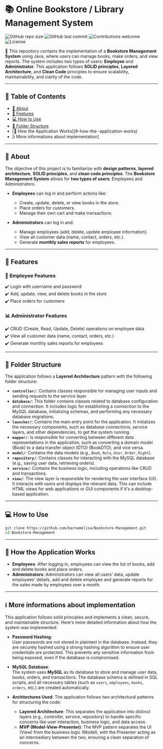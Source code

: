 # 📚 Online Bookstore / Library Management System  

![GitHub repo size](https://img.shields.io/github/repo-size/barnamelisa/Bookstore-Management?color=blue)
![GitHub last commit](https://img.shields.io/github/last-commit/barnamelisa/Bookstore-Management?color=green)
![Contributions welcome](https://img.shields.io/badge/contributions-welcome-brightgreen.svg)
![License](https://img.shields.io/github/license/barnamelisa/Bookstore-Management?color=yellow)

📌 This repository contains the implementation of a **Bookstore Management System** using Java, where users can manage books, make orders, and view reports. The system includes two types of users: **Employee** and **Administrator**. This application follows **SOLID principles**, **Layered Architecture**, and **Clean Code** principles to ensure scalability, maintainability, and clarity of the code.

---

## 📖 Table of Contents  
- [📌 About](#-about)  
- [🚀 Features](#-features)  
- [💻 How to Use](#-how-to-use)  
- [📂 Folder Structure](#-folder-structure)
- [🔹 How the Application Works](#-how-the -application-works) 
- [ℹ️ More informations about implementation]

---

## 📌 About  

The objective of this project is to familiarize with **design patterns**, **layered architecture**, **SOLID principles**, and **clean code principles**. The **Bookstore Management System** allows for **two types of users**: Employees and Administrators.

- **Employees** can log in and perform actions like:
  - Create, update, delete, or view books in the store.
  - Place orders for customers.
  - Manage their own cart and make transactions.
  
- **Administrators** can log in and:
  - Manage employees (add, delete, update employee information).
  - View all customer data (name, contact, orders, etc.).
  - Generate **monthly sales reports** for employees.

---

## 🚀 Features  

### 📑 **Employee Features**  
✔️ Login with username and password  
✔️ Add, update, view, and delete books in the store  
✔️ Place orders for customers  

### 📊 **Administrator Features**  
✔️ CRUD (Create, Read, Update, Delete) operations on employee data  
✔️ View all customer data (name, contact, orders, etc.)  
✔️ Generate monthly sales reports for employees  

---

## 📂 Folder Structure  
The application follows a **Layered Architecture** pattern with the following folder structure:

- **`controller/`**: Contains classes responsible for managing user inputs and sending requests to the service layer.
- **`database/`**: This folder contains classes related to database configuration and connection. It includes logic for establishing a connection to the MySQL database, initializing schemas, and performing any necessary database migrations.
- **`launcher/`**: Contains the main entry point for the application. It initializes the necessary components, such as database connections, service layers, and other dependencies, to get the system running.
- **`mapper/`**: Is responsible for converting between different data representations in the application, such as converting a domain model (Book) to a data transfer object (DTO) (BookDTO), and vice versa.
- **`model/`**: Contains the data models (e.g., `Book`, `Role`, `User`, `Order`, `Right`).
- **`repository/`**: Contains classes for interacting with the MySQL database (e.g., saving user data, retrieving orders).
- **`service/`**: Contains the business logic, including operations like CRUD and transactions.
- **`view/`**: The view layer is responsible for rendering the user interface (UI). It interacts with users and displays the relevant data. This can include HTML views for web applications or GUI components if it's a desktop-based application.

---

## 💻 How to Use  
 
```sh
git clone https://github.com/barnamelisa/Bookstore-Management.git
cd Bookstore-Management
```

---

## 🔹 How the Application Works
-   **Employees**: After logging in, employees can view the list of books, add and delete books and place orders.
-   **Administrators**: Administrators can view all users' data, update employees' details, add and delete employee and generate reports for the sales made by employees over a month.

---

## ℹ️ More informations about implementation

This application follows solid principles and implements a clean, secure, and maintainable structure. Here's more detailed information about how the system was implemented:

- **Password Hashing**:  
  User passwords are not stored in plaintext in the database. Instead, they are securely hashed using a strong hashing algorithm to ensure user credentials are protected. This prevents any sensitive information from being exposed, even if the database is compromised.

- **MySQL Database**:  
  The system uses **MySQL** as its database to store and manage user data, books, orders, and transactions. The database schema is defined in SQL scripts, and all necessary tables (such as `users`, `employees`, `books`, `orders`, etc.) are created automatically.

- **Architectures Used**:
  The application follows two architectural patterns for structuring the code:
   -   **Layered Architecture**: This separates the application into distinct layers (e.g., controller, service, repository) to handle specific concerns like user interaction, business logic, and data access.
   -   **MVP (Model-View-Presenter)**: The MVP pattern separates the UI (View) from the business logic (Model), with the Presenter acting as an intermediary between the two, ensuring a clean separation of concerns.